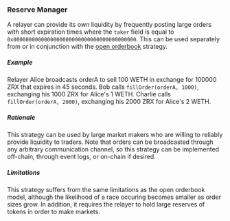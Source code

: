 ### Reserve Manager
A relayer can provide its own liquidity by frequently posting large orders with short expiration times where the `taker` field is equal to `0x0000000000000000000000000000000000000000`. This can be used separately from or in conjunction with the [open orderbook](./Open-Orderbook.md) strategy.

##### Example
Relayer Alice broadcasts orderA to sell 100 WETH in exchange for 100000 ZRX that expires in 45 seconds. Bob calls `fillOrder(orderA, 1000)`, exchanging his 1000 ZRX for Alice's 1 WETH. Charlie calls `fillOrder(orderA, 2000)`, exchanging his 2000 ZRX for Alice's 2 WETH.

##### Rationale
This strategy can be used by large market makers who are willing to reliably provide liquidity to traders. Note that orders can be broadcasted through any arbitrary communication channel, so this strategy can be implemented off-chain, through event logs, or on-chain if desired.

##### Limitations
This strategy suffers from the same limitations as the open orderbook model, although the likelihood of a race occuring becomes smaller as order sizes grow. In addition, it requires the relayer to hold large reserves of tokens in order to make markets. 